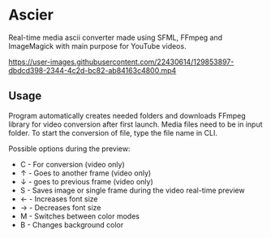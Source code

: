 # Ascier
Real-time media ascii converter made using SFML, FFmpeg and ImageMagick with main purpose for YouTube videos.

https://user-images.githubusercontent.com/22430614/129853897-dbdcd398-2344-4c2d-bc82-ab84163c4800.mp4

## Usage
Program automatically creates needed folders and downloads FFmpeg library for video conversion after first launch.
Media files need to be in input folder.
To start the conversion of file, type the file name in CLI.

Possible options during the preview:
* C - For conversion (video only)
* ↑ - Goes to another frame (video only)
* ↓ - goes to previous frame (video only)
* S - Saves image or single frame during the video real-time preview
* ← - Increases font size
* → - Decreases font size
* M - Switches between color modes
* B - Changes background color



 

